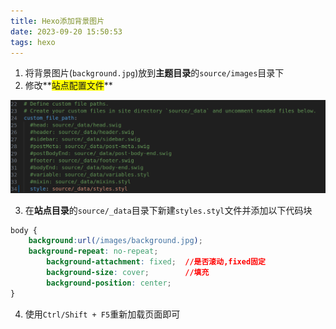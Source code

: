 ```yaml
---
title: Hexo添加背景图片
date: 2023-09-20 15:50:53
tags: hexo
---
```


1. 将背景图片(`background.jpg`)放到**主题目录**的`source/images`目录下
2. 修改**<span style="background-color: yellow;">站点配置文件</span>**

![image-20230823164733673](Issues-addBackground/image-20230823164733673.png)

3. 在**站点目录**的`source/_data`目录下新建`styles.styl`文件并添加以下代码块

```css
body {
	background:url(/images/background.jpg);
 	background-repeat: no-repeat;
    	background-attachment: fixed;  //是否滚动,fixed固定
    	background-size: cover;        //填充
    	background-position: center;
}
```

4. 使用`Ctrl/Shift + F5`重新加载页面即可
